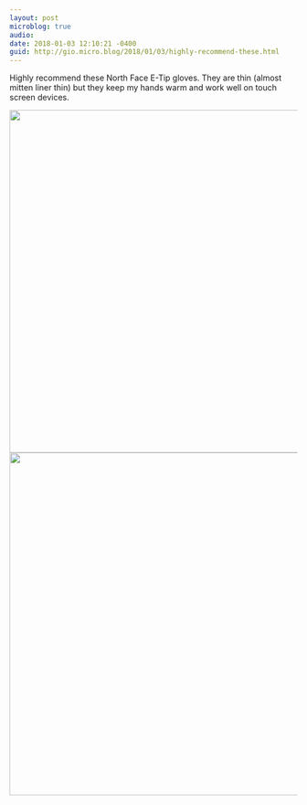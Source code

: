 ```yaml
---
layout: post
microblog: true
audio: 
date: 2018-01-03 12:10:21 -0400
guid: http://gio.micro.blog/2018/01/03/highly-recommend-these.html
---
```

Highly recommend these North Face E-Tip gloves. They are thin (almost mitten liner thin) but they keep my hands warm and work well on touch screen devices.

<img src="http://gio.micro.blog/uploads/2018/9ae50ea827.jpg" width="599" height="600" /><img src="http://gio.micro.blog/uploads/2018/04645e4da6.jpg" width="599" height="600" />
